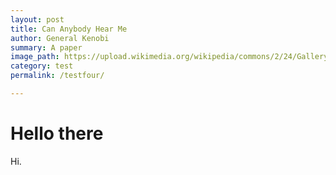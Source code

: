 ```yaml
---
layout: post
title: Can Anybody Hear Me
author: General Kenobi
summary: A paper
image_path: https://upload.wikimedia.org/wikipedia/commons/2/24/Galleryback.jpg
category: test
permalink: /testfour/

---
```


# Hello there

Hi.

